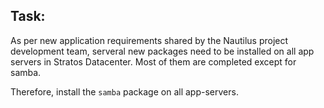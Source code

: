 ## Task: 

As per new application requirements shared by the Nautilus project development team, serveral new packages need to be installed on all app servers in Stratos Datacenter. Most of them are completed except for samba.

Therefore, install the `samba` package on all app-servers.